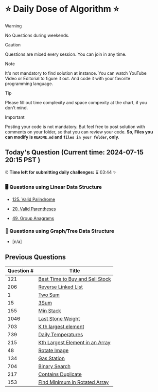 # ⭐ Daily Dose of Algorithm ⭐
> [!WARNING]
> No Questions during weekends.

> [!CAUTION]
> Questions are mixed every session. You can join in any time.

> [!NOTE]
> It's not mandatory to find solution at instance. You can watch YouTube Video or Editorial to figure it out. And code it with your favorite programming language.

> [!TIP]  
> Please fill out time complexity and space compexity at the chart, if you don't mind.

> [!IMPORTANT]
> Posting your code is not mandatory. But feel free to post solution with comments on your folder, so that you can review your code. **So, Files you can modify is `README.md` and `files in your folder`, only.**

## Today's Question (Current time: <!-- TIME --> 2024-07-15 20:15 PST <!-- /TIME -->)
⏰ **Time left for submitting daily challenges:** ⌛️<!-- TIME LEFT --> 03:44 <!-- /TIME LEFT --> ✨
### 🖥️ Questions using Linear Data Structure
- [125. Valid Palindrome](https://leetcode.com/problems/valid-palindrome/description/)

- [20. Valid Parentheses](https://leetcode.com/problems/valid-parentheses/description/)

- [49. Group Anagrams](https://leetcode.com/problems/group-anagrams/description/)


### 🌲 Questions using Graph/Tree Data Structure

- [n/a]


## Previous Questions


| Question # | Title                                                                                                             |
| ---------- | ----------------------------------------------------------------------------------------------------------------- |
| 121        | [Best Time to Buy and Sell Stock](https://leetcode.com/problems/best-time-to-buy-and-sell-stock/)                 |
| 206        | [Reverse Linked List](https://leetcode.com/problems/reverse-linked-list/description/)                             |
| 1          | [Two Sum](https://leetcode.com/problems/two-sum/description/)                                                     |
| 15         | [3Sum](https://leetcode.com/problems/3sum/description/)                                                           |
| 155        | [Min Stack](https://leetcode.com/problems/min-stack/description/)                                                 |
| 1046       | [Last Stone Weight](https://leetcode.com/problems/last-stone-weight/description/)                                 |
| 703        | [K th largest element](https://leetcode.com/problems/kth-largest-element-in-a-stream/description/)                |
| 739        | [Daily Temperatures](https://leetcode.com/problems/daily-temperatures/description/)                               |
| 215        | [Kth Largest Element in an Array](https://leetcode.com/problems/kth-largest-element-in-an-array/description/)     |
| 48         | [Rotate Image](https://leetcode.com/problems/rotate-image/description/)                                           |
| 134        | [Gas Station](https://leetcode.com/problems/gas-station/description/)                                             |
| 704        | [Binary Search](https://leetcode.com/problems/binary-search/description/)                                         |
| 217        | [Contains Duplicate](https://leetcode.com/problems/contains-duplicate/description/)                               |
| 153        | [Find Minimum in Rotated Array](https://leetcode.com/problems/find-minimum-in-rotated-sorted-array/description/)  |
